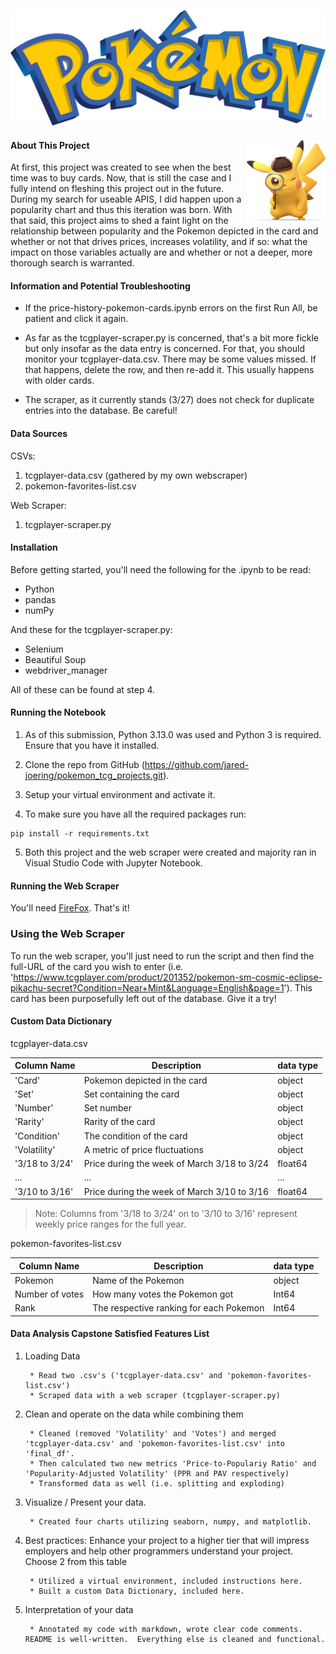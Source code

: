![Pokemon](images/pokemon-logo.png)

#### About This Project <img src = "images/pikachu-magnifying-glass.png" alt = "Pikachu from Detective Pikachu" align = "right" style = "length: 25%; width: 25%;">

At first, this project was created to see when the best time was to buy cards.  Now, that is still the case and I fully intend on fleshing this project out in the future.  During my search for useable APIS, I did happen upon a popularity chart and thus this iteration was born.  With that said, this project aims to shed a faint light on the relationship between popularity and the Pokemon depicted in the card and whether or not that drives prices, increases volatility, and if so: what the impact on those variables actually are and whether or not a deeper, more thorough search is warranted.

#### Information and Potential Troubleshooting

* If the price-history-pokemon-cards.ipynb errors on the first Run All, be patient and click it again.

* As far as the tcgplayer-scraper.py is concerned, that's a bit more fickle but only insofar as the data entry is concerned.  For that, you should monitor your tcgplayer-data.csv.  There may be some values missed.  If that happens, delete the row, and then re-add it.  This usually happens with older cards.  

* The scraper, as it currently stands (3/27) does not check for duplicate entries into the database.  Be careful!

#### Data Sources

CSVs:

1. tcgplayer-data.csv (gathered by my own webscraper)
2. pokemon-favorites-list.csv

Web Scraper:

1. tcgplayer-scraper.py

#### Installation

Before getting started, you'll need the following for the .ipynb to be read:

* Python
* pandas
* numPy

And these for the tcgplayer-scraper.py:

* Selenium
* Beautiful Soup
* webdriver_manager

All of these can be found at step 4.

#### Running the Notebook
1. As of this submission, Python 3.13.0 was used and Python 3 is required.  Ensure that you have it installed.

2. Clone the repo from GitHub (https://github.com/jared-joering/pokemon_tcg_projects.git).

3. Setup your virtual environment and activate it.

4. To make sure you have all the required packages run:

```
pip install -r requirements.txt
```

5. Both this project and the web scraper were created and majority ran in Visual Studio Code with Jupyter Notebook.

#### Running the Web Scraper

You'll need [FireFox](https://www.mozilla.org/en-US/firefox/new/).  That's it!

### Using the Web Scraper

To run the web scraper, you'll just need to run the script and then find the full-URL of the card you wish to enter (i.e. 'https://www.tcgplayer.com/product/201352/pokemon-sm-cosmic-eclipse-pikachu-secret?Condition=Near+Mint&Language=English&page=1').  This card has been purposefully left out of the database.  Give it a try!

#### Custom Data Dictionary

tcgplayer-data.csv

|Column Name|Description|data type|
|---|---|---|
|'Card'|Pokemon depicted in the card|object|
|'Set'|Set containing the card|object|
|'Number'|Set number|object|
|'Rarity'|Rarity of the card|object|
|'Condition'|The condition of the card|object|
|'Volatility'|A metric of price fluctuations|object|
|'3/18 to 3/24'|Price during the week of March 3/18 to 3/24|float64|
|...|...|...|
|'3/10 to 3/16'|Price during the week of March 3/10 to 3/16|float64|

> Note: Columns from '3/18 to 3/24' on to '3/10 to 3/16' represent weekly price ranges for the full year.

pokemon-favorites-list.csv

|Column Name|Description|data type|
|---|---|---|
|Pokemon|Name of the Pokemon|object|
|Number of votes|How many votes the Pokemon got|Int64|
|Rank|The respective ranking for each Pokemon|Int64|

#### Data Analysis Capstone Satisfied Features List

1. Loading Data

        * Read two .csv's ('tcgplayer-data.csv' and 'pokemon-favorites-list.csv')
        * Scraped data with a web scraper (tcgplayer-scraper.py)

2. Clean and operate on the data while combining them

        * Cleaned (removed 'Volatility' and 'Votes') and merged 'tcgplayer-data.csv' and 'pokemon-favorites-list.csv' into 'final_df'.
        * Then calculated two new metrics 'Price-to-Populariy Ratio' and 'Popularity-Adjusted Volatility' (PPR and PAV respectively)
        * Transformed data as well (i.e. splitting and exploding)

3. Visualize / Present your data.

        * Created four charts utilizing seaborn, numpy, and matplotlib.

4. Best practices: Enhance your project to a higher tier that will impress employers and help other programmers understand your project. Choose 2 from this table

        * Utilized a virtual environment, included instructions here.
        * Built a custom Data Dictionary, included here.

5. Interpretation of your data

        * Annotated my code with markdown, wrote clear code comments.  README is well-written.  Everything else is cleaned and functional.